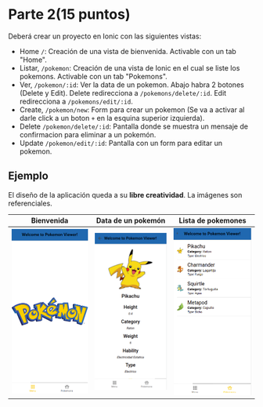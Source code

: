 # Parte 2(15 puntos)
Deberá crear un proyecto en Ionic con las siguientes vistas:

- Home `/`: Creación de una vista de bienvenida. Activable con un tab "Home".
- Listar, `/pokemon`: Creación de una vista de Ionic en el cual se liste los pokemons. Activable con un tab "Pokemons".
- Ver, `/pokemon/:id`: Ver la data de un pokemon. Abajo habra 2 botones (Delete y Edit). Delete redirecciona a `/pokemons/delete/:id`. Edit redirecciona a `/pokemons/edit/:id`.
- Create, `/pokemon/new`: Form para crear un pokemon (Se va a activar al darle click a un boton `+` en la esquina superior izquierda).
- Delete `/pokemon/delete/:id`: Pantalla donde se muestra un mensaje de confirmacion para eliminar a un pokemón.
- Update `/pokemon/edit/:id`: Pantalla con un form para editar un pokemon.

## Ejemplo
El diseño de la aplicación queda a su **libre creatividad**. La imágenes son referenciales. 

| Bienvenida  | Data de un pokemón    | Lista de pokemones  |
|-------------|-----------------------|---------------------|
|![](./figs/home.png)|![](./figs/pokemon-detail.png)|![](./figs/pokemon-list.png)|



